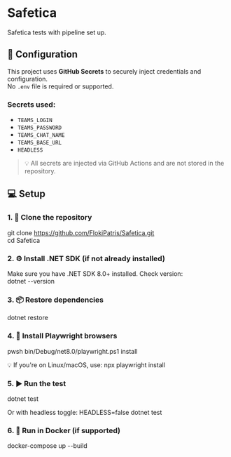 # Safetica
Safetica tests with pipeline set up.

## 🔐 Configuration

This project uses **GitHub Secrets** to securely inject credentials and configuration.  
No `.env` file is required or supported.

### Secrets used:
- `TEAMS_LOGIN`
- `TEAMS_PASSWORD`
- `TEAMS_CHAT_NAME`
- `TEAMS_BASE_URL`
- `HEADLESS`

> 💡 All secrets are injected via GitHub Actions and are not stored in the repository.

## 💻 Setup

### 1. 🧾 Clone the repository
git clone https://github.com/FlokiPatris/Safetica.git      
cd Safetica

### 2. ⚙️ Install .NET SDK (if not already installed)
Make sure you have .NET SDK 8.0+ installed.
Check version:     
dotnet --version

### 3. 📦 Restore dependencies
dotnet restore

### 4. 🧪 Install Playwright browsers
pwsh bin/Debug/net8.0/playwright.ps1 install

💡 If you're on Linux/macOS, use:
npx playwright install

### 5. ▶️ Run the test
dotnet test

Or with headless toggle:
HEADLESS=false dotnet test

### 6. 🐳 Run in Docker (if supported)
docker-compose up --build
